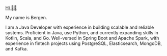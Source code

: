 [Hi 👋🏻](https://www.linkedin.com/in/nearbygems/)

My name is Bergen.

I am a Java Developer with experience in building scalable and reliable systems. Proficient in Java, use Python, and currently expanding skills in Kotlin, Scala, and Go. Well-versed in Spring Boot and Apache Spark, with experience in fintech projects using PostgreSQL, Elasticsearch, MongoDB, and Kafka.
